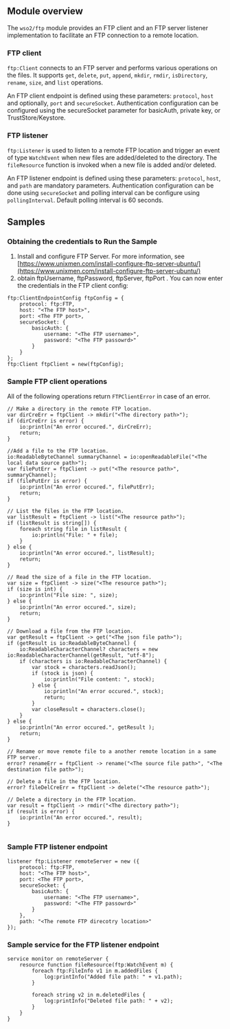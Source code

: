 ## Module overview
The `wso2/ftp` module provides an FTP client and an FTP server listener implementation to facilitate an FTP connection to a remote location. 

### FTP client
`ftp:Client` connects to an FTP server and performs various operations on the files. It supports `get`, `delete`, `put`, `append`, `mkdir`, `rmdir`, `isDirectory`,  `rename`, `size`, and `list` operations.

An FTP client endpoint is defined using these parameters: `protocol`, `host` and optionally, `port` and `secureSocket`.  Authentication configuration can be configured using the secureSocket parameter for basicAuth, private key, or TrustStore/Keystore.

### FTP listener
`ftp:Listener` is used to listen to a remote FTP location and trigger an event of type `WatchEvent` when new files are added/deleted to the directory. The `fileResource` function is invoked when a new file is added and/or deleted.

An FTP listener endpoint is defined using these parameters: `protocol`, `host`, and  `path` are mandatory parameters.  Authentication configuration can be done using `secureSocket` and polling interval can be configure using `pollingInterval`. Default polling interval is 60 seconds.


## Samples

### Obtaining the credentials to Run the Sample

1. Install and configure FTP Server. For more information, see [https://www.unixmen.com/install-configure-ftp-server-ubuntu/](https://www.unixmen.com/install-configure-ftp-server-ubuntu/)
2. obtain ftpUsername, ftpPassword, ftpServer, ftpPort
.
You can now enter the credentials in the FTP client config:

```ballerina
ftp:ClientEndpointConfig ftpConfig = {
    protocol: ftp:FTP,
    host: "<The FTP host>",
    port: <The FTP port>,
    secureSocket: {
        basicAuth: {
            username: "<The FTP username>",
            password: "<The FTP passowrd>"
        }
    }
};
ftp:Client ftpClient = new(ftpConfig);
```
### Sample FTP client operations
All of the following operations return `FTPClientError` in case of an error. 

```ballerina
// Make a directory in the remote FTP location.
var dirCreErr = ftpClient -> mkdir("<The directory path>");
if (dirCreErr is error) {
    io:println("An error occured.", dirCreErr);
    return;
}

//Add a file to the FTP location.
io:ReadableByteChannel summaryChannel = io:openReadableFile("<The local data source path>");
var filePutErr = ftpClient -> put("<The resource path>", summaryChannel);    
if (filePutErr is error) {
    io:println("An error occured.", filePutErr);
    return;
}

// List the files in the FTP location.
var listResult = ftpClient -> list("<The resource path>");
if (listResult is string[]) {
    foreach string file in listResult {
        io:println("File: " + file);
    }
} else {
    io:println("An error occured.", listResult);
    return;
}

// Read the size of a file in the FTP location.
var size = ftpClient -> size("<The resource path>");
if (size is int) {
    io:println("File size: ", size);
} else {
    io:println("An error occured.", size);
    return;
}

// Download a file from the FTP location.
var getResult = ftpClient -> get("<The json file path>");
if (getResult is io:ReadableByteChannel) {
    io:ReadableCharacterChannel? characters = new io:ReadableCharacterChannel(getResult, "utf-8");
    if (characters is io:ReadableCharacterChannel) {
        var stock = characters.readJson();
        if (stock is json) {
            io:println("File content: ", stock);
        } else {
            io:println("An error occured.", stock);
            return;
        }
        var closeResult = characters.close();
    }
} else {
    io:println("An error occured.", getResult );
    return;
}

// Rename or move remote file to a another remote location in a same FTP server.
error? renameErr = ftpClient -> rename("<The source file path>", "<The destination file path>");

// Delete a file in the FTP location.
error? fileDelCreErr = ftpClient -> delete("<The resource path>");

// Delete a directory in the FTP location.
var result = ftpClient -> rmdir("<The directory path>");
if (result is error) {
    io:println("An error occured.", result); 
}
   
```
### Sample FTP listener endpoint
```ballerina
listener ftp:Listener remoteServer = new ({
    protocol: ftp:FTP,
    host: "<The FTP host>",
    port: <The FTP port>,
    secureSocket: {
        basicAuth: {
            username: "<The FTP username>",
            password: "<The FTP passowrd>"
        }
    },
    path: "<The remote FTP direcotry location>"
});
```
### Sample service for the FTP listener endpoint
```ballerina
service monitor on remoteServer {
    resource function fileResource(ftp:WatchEvent m) {
        foreach ftp:FileInfo v1 in m.addedFiles {
            log:printInfo("Added file path: " + v1.path);
        }
        
        foreach string v2 in m.deletedFiles {
            log:printInfo("Deleted file path: " + v2);
        }
    }
}
```
